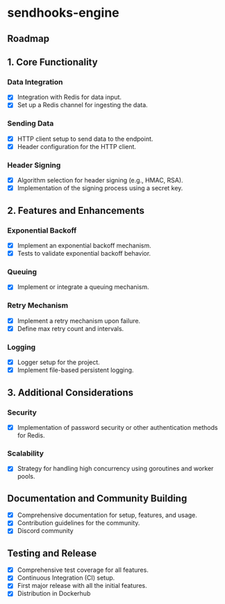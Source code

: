 # sendhooks-engine

## Roadmap

## 1. Core Functionality

### Data Integration

- [X] Integration with Redis for data input.
- [X] Set up a Redis channel for ingesting the data.

### Sending Data

- [X] HTTP client setup to send data to the endpoint.
- [X] Header configuration for the HTTP client.

### Header Signing

- [X] Algorithm selection for header signing (e.g., HMAC, RSA).
- [X] Implementation of the signing process using a secret key.
  
## 2. Features and Enhancements

### Exponential Backoff

- [X] Implement an exponential backoff mechanism.
- [X] Tests to validate exponential backoff behavior.

### Queuing

- [X] Implement or integrate a queuing mechanism.

### Retry Mechanism

- [X] Implement a retry mechanism upon failure.
- [X] Define max retry count and intervals.

### Logging

- [X] Logger setup for the project.
- [X] Implement file-based persistent logging.

## 3. Additional Considerations

### Security

- [X] Implementation of password security or other authentication methods for Redis.

### Scalability

- [X] Strategy for handling high concurrency using goroutines and worker pools.

## Documentation and Community Building

- [X] Comprehensive documentation for setup, features, and usage.
- [X] Contribution guidelines for the community.
- [X] Discord community

## Testing and Release

- [X] Comprehensive test coverage for all features.
- [X] Continuous Integration (CI) setup.
- [X] First major release with all the initial features.
- [X] Distribution in Dockerhub
